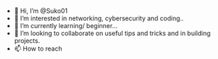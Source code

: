 - 👋 Hi, I’m @Suko01
- 👀 I’m interested in networking, cybersecurity and coding..
- 🌱 I’m currently learning/ beginner...
- 💞️ I’m looking to collaborate on useful tips and tricks and in building projects.
- 📫 How to reach

<!---
Suko01/Suko01 is a ✨ special ✨ repository because its `README.md` (this file) appears on your GitHub profile.
You can click the Preview link to take a look at your changes.
--->
